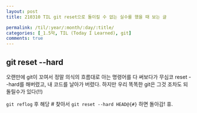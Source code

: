 ```yaml
---
layout: post
title: 210310 TIL git reset으로 돌이킬 수 없는 실수를 했을 때 보는 글

permalink: /til/:year/:month/:day/:title/
categories: [_1.5막, TIL (Today I Learned), git]
comments: true
---
```


## git reset --hard 

오랜만에 git이 꼬여서 정말 의식의 흐름대로 아는 명령어를 다 써보다가 무심코 reset --hard를 해버렸고, 내 코드를 날아가 버렸다. 
하지만 우리 똑똑한 git은 그것 조차도 되돌릴수가 있다(!!)

`git reflog` 후 해당 # 찾아서
`git reset --hard HEAD@{#}` 하면 돌아감!  휴.
